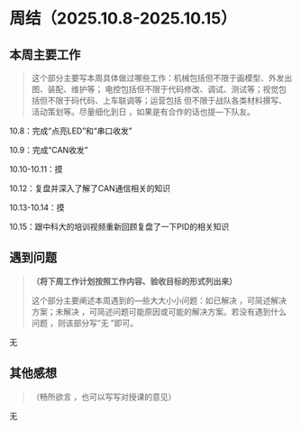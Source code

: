 # 周结（2025.10.8-2025.10.15）

## 本周主要工作

>  这个部分主要写本周具体做过哪些⼯作：机械包括但不限于画模型、外发出图、装配、维护等； 电控包括但不限于代码修改、调试、测试等；视觉包括但不限于码代码、上车联调等；运营包括 但不限于战队各类材料撰写、活动策划等。尽量细化到日 ，如果是有合作的话也提—下队友。

10.8：完成“点亮LED”和“串口收发”

10.9：完成“CAN收发”

10.10-10.11：摸

10.12：复盘并深入了解了CAN通信相关的知识

10.13-10.14：摸

10.15：跟中科大的培训视频重新回顾复盘了一下PID的相关知识

 

## 遇到问题

> **（将下周工作计划按照工作内容、验收目标的形式列出来）**
>
> 这个部分主要阐述本周遇到的—些大大小小问题：如已解决 ，可简述解决方案；未解决 ，可简述问题可能原因或可能的解决方案。若没有遇到什么问题 ，则该部分写“无 ”即可。

无

## 其他感想

> （畅所欲言 ，也可以写写对授课的意见）

无